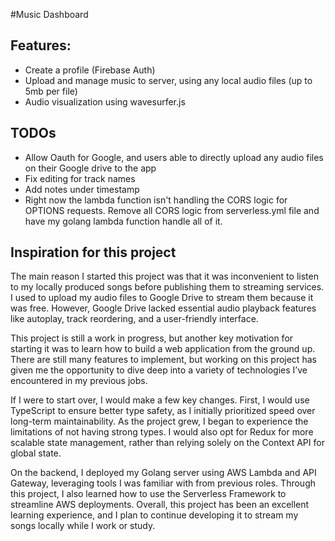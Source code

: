 #Music Dashboard

## Features:
- Create a profile (Firebase Auth)
- Upload and manage music to server, using any local audio files (up to 5mb per file)
- Audio visualization using wavesurfer.js

## TODOs
- Allow Oauth for Google, and users able to directly upload any audio files on their Google drive to the app
- Fix editing for track names
- Add notes under timestamp
- Right now the lambda function isn't handling the CORS logic for OPTIONS requests. Remove all CORS logic from serverless.yml file and have my golang lambda function handle all of it. 

## Inspiration for this project
The main reason I started this project was that it was inconvenient to listen to my locally produced songs before publishing them to streaming services. I used to upload my audio files to Google Drive to stream them because it was free. However, Google Drive lacked essential audio playback features like autoplay, track reordering, and a user-friendly interface.

This project is still a work in progress, but another key motivation for starting it was to learn how to build a web application from the ground up. There are still many features to implement, but working on this project has given me the opportunity to dive deep into a variety of technologies I’ve encountered in my previous jobs.

If I were to start over, I would make a few key changes. First, I would use TypeScript to ensure better type safety, as I initially prioritized speed over long-term maintainability. As the project grew, I began to experience the limitations of not having strong types. I would also opt for Redux for more scalable state management, rather than relying solely on the Context API for global state.

On the backend, I deployed my Golang server using AWS Lambda and API Gateway, leveraging tools I was familiar with from previous roles. Through this project, I also learned how to use the Serverless Framework to streamline AWS deployments. Overall, this project has been an excellent learning experience, and I plan to continue developing it to stream my songs locally while I work or study.

